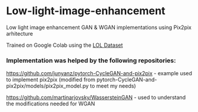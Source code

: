 # Low-light-image-enhancement
Low light image enhancement GAN &amp; WGAN implementations using Pix2pix arhitecture

Trained on Google Colab using the [LOL Dataset](https://paperswithcode.com/dataset/lol)

### Implementation was helped by the following repositories:

https://github.com/junyanz/pytorch-CycleGAN-and-pix2pix - example used to implement pix2pix (modified from pytorch-CycleGAN-and-pix2pix/models/pix2pix_model.py to meet my needs)

https://github.com/martinarjovsky/WassersteinGAN - used to understand the modifications needed for WGAN
